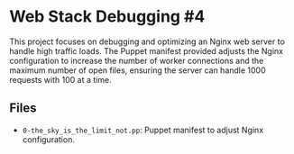 # Web Stack Debugging #4

This project focuses on debugging and optimizing an Nginx web server to handle high traffic loads. The Puppet manifest provided adjusts the Nginx configuration to increase the number of worker connections and the maximum number of open files, ensuring the server can handle 1000 requests with 100 at a time.

## Files
- `0-the_sky_is_the_limit_not.pp`: Puppet manifest to adjust Nginx configuration.
